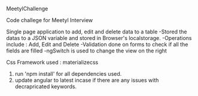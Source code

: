 MeetylChallenge

Code challege for Meetyl Interview

Single page application to add, edit and delete data to a table -Stored the datas to a JSON variable and stored in Browser's localstorage. -Operations include : Add, Edit and Delete -Validation done on forms to check if all the fields are filled -ngSwitch is used to change the view on the right

Css Framework used : materializecss

1. run 'npm install' for all dependencies used.
2. update angular to latest incase if there are any issues with decrapricated keywords.
 

